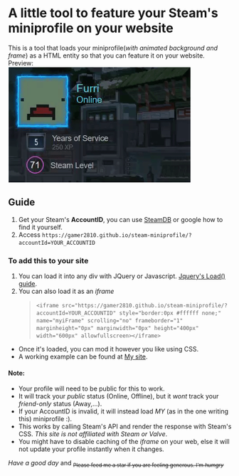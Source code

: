 # A little tool to feature your Steam's miniprofile on your website 
This is a tool that loads your miniprofile(*with animated background and frame*) as a HTML entity so that you can feature it on your website.  
Preview:  
![Preview GIF](preview.gif)

## Guide

1. Get your Steam's **AccountID**, you can use [SteamDB](https://steamdb.info/calculator/) or google how to find it yourself.
2. Access `https://gamer2810.github.io/steam-miniprofile/?accountId=YOUR_ACCOUNTID`

### To add this to your site
1.   You can load it into any div with JQuery or Javascript. [Jquery's Load() guide](https://www.tutorialspoint.com/How-to-load-external-HTML-into-a-div-using-jQuery).
2.  You can also load it as an _iframe_  
    >   `<iframe src="https://gamer2810.github.io/steam-miniprofile/?accountId=YOUR_ACCOUNTID" style="border:0px #ffffff none;" name="myiFrame" scrolling="no" frameborder="1" marginheight="0px" marginwidth="0px" height="400px" width="600px" allowfullscreen></iframe>`
-   Once it's loaded, you can mod it however you like using CSS.
-   A working example can be found at [My site](https://gamer2810.github.io/prologue/).


#### Note:
- Your profile will need to be public for this to work.
- It will track your _public_ status (Online, Offline), but it *wont* track your _friend-only_ status (Away,...).  
- If your AccountID is invalid, it will instead load *MY* (as in the one writing this) miniprofile :).
- This works by calling Steam's API and render the response with Steam's CSS. *This site is not affiliated with Steam or Valve*.
- You might have to disable caching of the _iframe_ on your web, else it will not update your profile instantly when it changes.

*_Have a good day_*  and
<sub>~~Please feed me a star if you are feeling generous. I'm _humgry_~~</sub>
